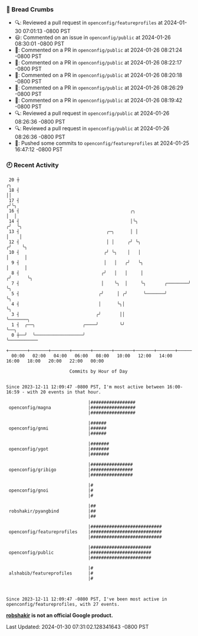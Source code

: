 ### 🍞 Bread Crumbs

 * 🔍: Reviewed a pull request in  `openconfig/featureprofiles` at 2024-01-30 07:01:13 -0800 PST
 * 😃: Commented on an issue in `openconfig/public` at 2024-01-26 08:30:01 -0800 PST
 * 💬: Commented on a PR in  `openconfig/public` at 2024-01-26 08:21:24 -0800 PST
 * 💬: Commented on a PR in  `openconfig/public` at 2024-01-26 08:22:17 -0800 PST
 * 💬: Commented on a PR in  `openconfig/public` at 2024-01-26 08:20:18 -0800 PST
 * 💬: Commented on a PR in  `openconfig/public` at 2024-01-26 08:26:29 -0800 PST
 * 💬: Commented on a PR in  `openconfig/public` at 2024-01-26 08:19:42 -0800 PST
 * 🔍: Reviewed a pull request in  `openconfig/public` at 2024-01-26 08:26:36 -0800 PST
 * 🔍: Reviewed a pull request in  `openconfig/public` at 2024-01-26 08:26:36 -0800 PST
 * 🚢: Pushed some commits to `openconfig/featureprofiles` at 2024-01-25 16:47:12 -0800 PST

### 🕘 Recent Activity
```
 20 ┼                                                                    ╭╮
 18 ┤                                                                    ││
 17 ┤                                                                   ╭╯╰╮
 16 ┤                                          ╭╮                       │  │
 14 ┤                                          │╰╮                     ╭╯  ╰╮
 13 ┤                                 ╭─╮      │ │                     │    │
 12 ┤                                 │ │     ╭╯ ╰╮                   ╭╯    ╰╮
 10 ┤                                ╭╯ ╰╮    │   │                   │      │
  9 ┤                                │   │   ╭╯   ╰╮                  │      │
  8 ┤                               ╭╯   │   │     │                 ╭╯      ╰╮
  7 ┤                               │    ╰╮  │     ╰╮       ╭────────╯        ╰╮
  5 ┤                              ╭╯     │ ╭╯      ╰───────╯                  ╰╮
  4 ┤                              │      ╰╮│                                   ╰╮
  3 ┤                             ╭╯       ││                                    ╰───────╮
  1 ┤  ╭──╮                  ╭────╯        ╰╯                                            ╰──╮
  0 ┼──╯  ╰──────────────────╯                                                              ╰───────────
    +───────+───────+───────+───────+───────+───────+───────+───────+───────+───────+───────+───────+────
  00:00   02:00   04:00   06:00   08:00   10:00   12:00   14:00   16:00   18:00   20:00   22:00   00:00   

						Commits by Hour of Day


Since 2023-12-11 12:09:47 -0800 PST, I'm most active between 16:00-16:59 - with 20 events in that hour.

```



```
                               |#################
 openconfig/magna              |#################
                               |#################

                               |######
 openconfig/gnmi               |######
                               |######

                               |#######
 openconfig/ygot               |#######
                               |#######

                               |################
 openconfig/gribigo            |################
                               |################

                               |#
 openconfig/gnoi               |#
                               |#

                               |##
 robshakir/pyangbind           |##
                               |##

                               |###########################
 openconfig/featureprofiles    |###########################
                               |###########################

                               |#######################
 openconfig/public             |#######################
                               |#######################

                               |#
 alshabib/featureprofiles      |#
                               |#



Since 2023-12-11 12:09:47 -0800 PST, I've been most active in openconfig/featureprofiles, with 27 events.

```
**[robshakir](mailto:robjs@google.com) is not an official Google product.**  


Last Updated: 2024-01-30 07:31:02.128341643 -0800 PST
